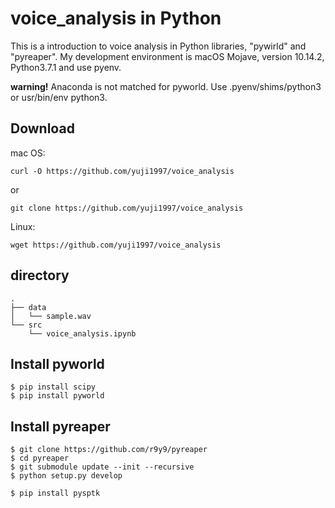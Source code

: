 # voice_analysis in Python
This is a introduction to voice analysis in Python libraries, "pywirld" and "pyreaper".
My development environment is macOS Mojave, version 10.14.2, Python3.7.1 and use pyenv.

**warning!**
Anaconda is not matched for pyworld.
Use .pyenv/shims/python3 or usr/bin/env python3.

## Download
mac OS:

`curl -O https://github.com/yuji1997/voice_analysis`

or

`git clone https://github.com/yuji1997/voice_analysis`

Linux:

`wget https://github.com/yuji1997/voice_analysis`

## directory
```shell
.
├── data
│   └── sample.wav
└── src
    └── voice_analysis.ipynb
```

## Install pyworld

```shell
$ pip install scipy
$ pip install pyworld
```

## Install pyreaper
```shell
$ git clone https://github.com/r9y9/pyreaper
$ cd pyreaper
$ git submodule update --init --recursive
$ python setup.py develop

$ pip install pysptk
```

